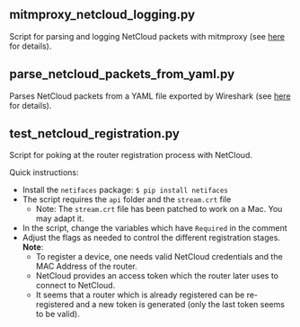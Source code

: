 ## mitmproxy_netcloud_logging.py

Script for parsing and logging NetCloud packets with mitmproxy (see [here](../README.md#mitm-netcloud-traffic-with-mitmproxy) for details).

## parse_netcloud_packets_from_yaml.py

Parses NetCloud packets from a YAML file exported by Wireshark (see [here](../README.md#decrypt-netcloud-traffic-in-wireshark) for details).

## test_netcloud_registration.py

Script for poking at the router registration process with NetCloud.

Quick instructions:

- Install the `netifaces` package: `$ pip install netifaces`
- The script requires the `api` folder and the `stream.crt` file
  - Note: The `stream.crt` file has been patched to work on a Mac. You may adapt it.
- In the script, change the variables which have `Required` in the comment
- Adjust the flags as needed to control the different registration stages. **Note**:
  - To register a device, one needs valid NetCloud credentials and the MAC Address of the router.
  - NetCloud provides an access token which the router later uses to connect to NetCloud.
  - It seems that a router which is already registered can be re-registered and a new token is generated (only the last token seems to be valid).
